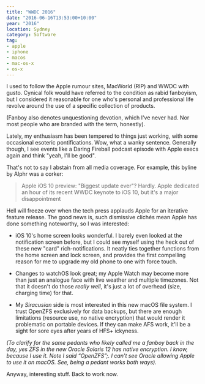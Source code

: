 ```yaml
---
title: "WWDC 2016"
date: "2016-06-16T13:53:00+10:00"
year: "2016"
location: Sydney
category: Software
tag:
- apple
- iphone
- macos
- mac-os-x
- os-x
---
```

I used to follow the Apple rumour sites, MacWorld (RIP) and WWDC with gusto. Cynical folk would have referred to the condition as rabid fanboyism, but I considered it reasonable for one who's personal and professional life revolve around the use of a specific collection of products.

(Fanboy also denotes unquestioning devotion, which I've never had. Nor most people who are branded with the term, honestly).

Lately, my enthusiasm has been tempered to things just working, with some occasional esoteric pontifications. Wow, what a wanky sentence. Generally though, I see events like a Daring Fireball podcast episode with Apple execs again and think "yeah, I'll be good".

That's not to say I abstain from all media coverage. For example, this byline by Alphr was a corker:

> Apple iOS 10 preview: "Biggest update ever"? Hardly. Apple dedicated an hour of its recent WWDC keynote to iOS 10, but it's a major disappointment

Hell will freeze over when the tech press applauds Apple for an iterative feature release. The good news is, such dismissive clichés mean Apple has done something noteworthy, so I was interested:

* iOS 10's home screen looks wonderful. I barely even looked at the notification screen before, but I could see myself using the heck out of these new "card" rich-notifications. It neatly ties together functions from the home screen and lock screen, and provides the first compelling reason for me to upgrade my old phone to one with force touch.

* Changes to watchOS look great; my Apple Watch may become more than just an analogue face with live weather and multiple timezones. Not that it doesn't do those *really well*, it's just a lot of overhead (size, charging time) for that.

* My *Siracusian* side is most interested in this new macOS file system. I trust OpenZFS exclusively for data backups, but there are enough limitations (resource use, no native encryption) that would render it problematic on portable devices. If they can make AFS work, it'll be a sight for sore eyes after years of HFS+ ickyness.

<p style="font-style:italic">(To clarify for the same pedants who likely called me a fanboy back in the day, yes ZFS in the new Oracle Solaris 12 has native encryption. I know, because I use it. Note I said “OpenZFS”;. I can’t see Oracle allowing Apple to use it on macOS. See, being a pedant works both ways). 

Anyway, interesting stuff. Back to work now.

